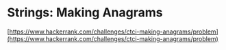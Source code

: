 # Strings: Making Anagrams

[https://www.hackerrank.com/challenges/ctci-making-anagrams/problem](https://www.hackerrank.com/challenges/ctci-making-anagrams/problem)
